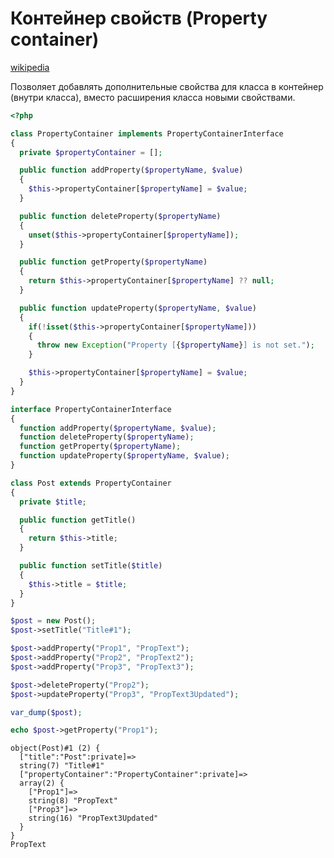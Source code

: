 # Контейнер свойств (Property container)

[wikipedia](https://ru.wikipedia.org/wiki/Контейнер_свойств_(шаблон_проектирования))

Позволяет добавлять дополнительные свойства для класса
в контейнер (внутри класса), вместо расширения класса новыми свойствами.

```php
<?php

class PropertyContainer implements PropertyContainerInterface
{
  private $propertyContainer = [];

  public function addProperty($propertyName, $value)
  {
    $this->propertyContainer[$propertyName] = $value;
  }

  public function deleteProperty($propertyName)
  {
    unset($this->propertyContainer[$propertyName]);
  }

  public function getProperty($propertyName)
  {
    return $this->propertyContainer[$propertyName] ?? null;
  }

  public function updateProperty($propertyName, $value)
  {
    if(!isset($this->propertyContainer[$propertyName]))
    {
      throw new Exception("Property [{$propertyName}] is not set.");
    }

    $this->propertyContainer[$propertyName] = $value;
  }
}
```

```php
interface PropertyContainerInterface
{
  function addProperty($propertyName, $value);
  function deleteProperty($propertyName);
  function getProperty($propertyName);
  function updateProperty($propertyName, $value);
}
```

```php
class Post extends PropertyContainer
{
  private $title;

  public function getTitle()
  {
    return $this->title;
  }

  public function setTitle($title)
  {
    $this->title = $title;
  }
}
```

```php
$post = new Post();
$post->setTitle("Title#1");

$post->addProperty("Prop1", "PropText");
$post->addProperty("Prop2", "PropText2");
$post->addProperty("Prop3", "PropText3");

$post->deleteProperty("Prop2");
$post->updateProperty("Prop3", "PropText3Updated");

var_dump($post);

echo $post->getProperty("Prop1");
```

```
object(Post)#1 (2) {
  ["title":"Post":private]=>
  string(7) "Title#1"
  ["propertyContainer":"PropertyContainer":private]=>
  array(2) {
    ["Prop1"]=>
    string(8) "PropText"
    ["Prop3"]=>
    string(16) "PropText3Updated"
  }
}
PropText
```